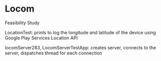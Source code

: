 # Locom

Feasibility Study

LocationTest: prints to log the longitude and latitude of the device using Google Play Services Location API

locomServer283, LocomServerTestApp: creates server, connects to the server, dispatches thread for each connection 
